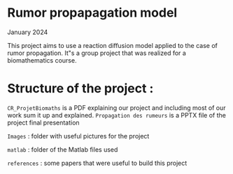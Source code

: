# Rumor propapagation model 
January 2024

This project aims to use a reaction diffusion model applied to the case of rumor propagation. It"s a group project that was realized for a biomathematics course. 

# Structure of the project :

`CR_ProjetBiomaths` is a PDF explaining our project and including most of our work sum it up and explained.
`Propagation des rumeurs` is a PPTX file of the project final presentation

`Images` : folder with useful pictures for the project

`matlab` : folder of the Matlab files used

`references` : some papers that were useful to build this project
